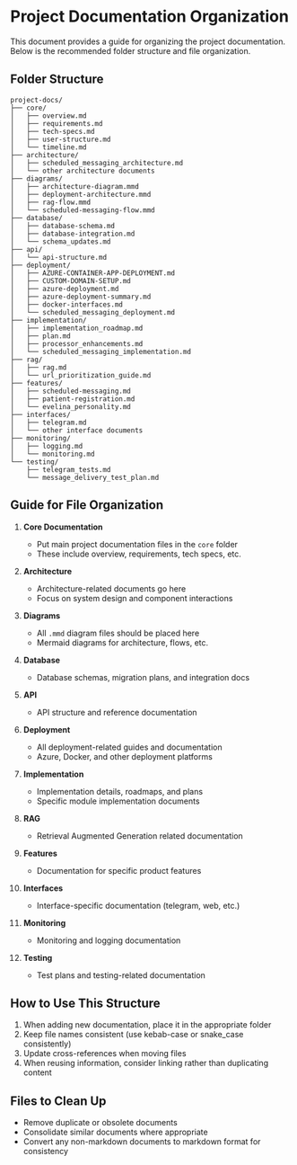 # Project Documentation Organization

This document provides a guide for organizing the project documentation. Below is the recommended folder structure and file organization.

## Folder Structure

```
project-docs/
├── core/
│   ├── overview.md
│   ├── requirements.md
│   ├── tech-specs.md
│   ├── user-structure.md
│   └── timeline.md
├── architecture/
│   ├── scheduled_messaging_architecture.md
│   └── other architecture documents
├── diagrams/
│   ├── architecture-diagram.mmd
│   ├── deployment-architecture.mmd
│   ├── rag-flow.mmd
│   └── scheduled-messaging-flow.mmd
├── database/
│   ├── database-schema.md
│   ├── database-integration.md
│   └── schema_updates.md
├── api/
│   └── api-structure.md
├── deployment/
│   ├── AZURE-CONTAINER-APP-DEPLOYMENT.md
│   ├── CUSTOM-DOMAIN-SETUP.md
│   ├── azure-deployment.md
│   ├── azure-deployment-summary.md
│   ├── docker-interfaces.md
│   └── scheduled_messaging_deployment.md
├── implementation/
│   ├── implementation_roadmap.md
│   ├── plan.md
│   ├── processor_enhancements.md
│   └── scheduled_messaging_implementation.md
├── rag/
│   ├── rag.md
│   └── url_prioritization_guide.md
├── features/
│   ├── scheduled-messaging.md
│   ├── patient-registration.md
│   └── evelina_personality.md
├── interfaces/
│   ├── telegram.md
│   └── other interface documents
├── monitoring/
│   ├── logging.md
│   └── monitoring.md
└── testing/
    ├── telegram_tests.md
    └── message_delivery_test_plan.md
```

## Guide for File Organization

1. **Core Documentation**
   - Put main project documentation files in the `core` folder
   - These include overview, requirements, tech specs, etc.

2. **Architecture**
   - Architecture-related documents go here
   - Focus on system design and component interactions

3. **Diagrams**
   - All `.mmd` diagram files should be placed here
   - Mermaid diagrams for architecture, flows, etc.

4. **Database**
   - Database schemas, migration plans, and integration docs

5. **API**
   - API structure and reference documentation

6. **Deployment**
   - All deployment-related guides and documentation
   - Azure, Docker, and other deployment platforms

7. **Implementation**
   - Implementation details, roadmaps, and plans
   - Specific module implementation documents

8. **RAG**
   - Retrieval Augmented Generation related documentation

9. **Features**
   - Documentation for specific product features

10. **Interfaces**
    - Interface-specific documentation (telegram, web, etc.)

11. **Monitoring**
    - Monitoring and logging documentation

12. **Testing**
    - Test plans and testing-related documentation

## How to Use This Structure

1. When adding new documentation, place it in the appropriate folder
2. Keep file names consistent (use kebab-case or snake_case consistently)
3. Update cross-references when moving files
4. When reusing information, consider linking rather than duplicating content

## Files to Clean Up

- Remove duplicate or obsolete documents
- Consolidate similar documents where appropriate
- Convert any non-markdown documents to markdown format for consistency 